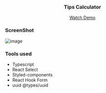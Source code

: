<a name="readme-top"></a>

<br />
<div align="center">
  <h3 align="center">Tips Calculator</h3>
  <p align="center">
    <a href="[https://justwarlus.github.io/react-tips-calculator/](https://justwarlus.github.io/react-budget-app/)" target="_blank">Watch Demo</a>
  </p>
</div>



### ScreenShot

![image](![image](https://user-images.githubusercontent.com/108319806/206616849-56eecea1-eded-496c-b409-347cc036619c.png))



### Tools used

* Typescript
* React Select
* Styled-components
* React Hook Form
* uuid @types/uuid
